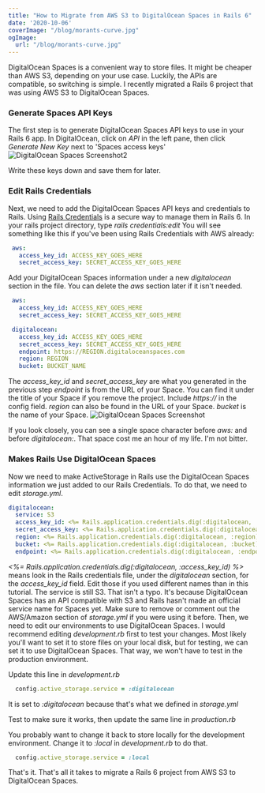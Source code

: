 ```yaml
---
title: "How to Migrate from AWS S3 to DigitalOcean Spaces in Rails 6"
date: '2020-10-06'
coverImage: "/blog/morants-curve.jpg"
ogImage:
  url: "/blog/morants-curve.jpg"
---
```



DigitalOcean Spaces is a convenient way to store files. It might be cheaper than AWS S3, depending on your use case. Luckily, the APIs are compatible, so switching is simple. I recently migrated a Rails 6 project that was using AWS S3 to DigitalOcean Spaces.
### Generate Spaces API Keys

The first step is to generate DigitalOcean Spaces API keys to use in your Rails 6 app. In DigitalOcean, click on *API* in the left pane, then click *Generate New Key* next to 'Spaces access keys'
![DigitalOcean Spaces Screenshot2](/blog/spaces1.png)

Write these keys down and save them for later.

### Edit Rails Credentials

Next, we need to add the DigitalOcean Spaces API keys and credentials to Rails. Using [Rails Credentials](https://edgeguides.rubyonrails.org/security.html#custom-credentials) is a secure way to manage them in Rails 6.
In your rails project directory, type *rails credentials:edit*
You will see something like this if you've been using Rails Credentials with AWS already:

``` yaml
 aws:
   access_key_id: ACCESS_KEY_GOES_HERE
   secret_access_key: SECRET_ACCESS_KEY_GOES_HERE
```

Add your DigitalOcean Spaces information under a new *digitalocean* section in the file. You can delete the *aws* section later if it isn't needed.

``` yaml
 aws:
   access_key_id: ACCESS_KEY_GOES_HERE
   secret_access_key: SECRET_ACCESS_KEY_GOES_HERE

 digitalocean:
   access_key_id: ACCESS_KEY_GOES_HERE
   secret_access_key: SECRET_ACCESS_KEY_GOES_HERE
   endpoint: https://REGION.digitaloceanspaces.com
   region: REGION
   bucket: BUCKET_NAME
```

The *access_key_id* and *secret_access_key* are what you generated in the previous step
*endpoint* is from the URL of your Space. You can find it under the title of your Space if you remove the project. Include *https://* in the config field.
*region* can also be found in the URL of your Space.
*bucket* is the name of your Space.
![DigitalOcean Spaces Screenshot](/blog/spaces-endpoint.png)

If you look closely, you can see a single space character before *aws:* and before *digitalocean:*. That space cost me an hour of my life. I'm not bitter.

### Makes Rails Use DigitalOcean Spaces

Now we need to make ActiveStorage in Rails use the DigitalOcean Spaces information we just added to our Rails Credentials. To do that, we need to edit *storage.yml*.

``` yaml
digitalocean:
  service: S3
  access_key_id: <%= Rails.application.credentials.dig(:digitalocean, :access_key_id) %>
  secret_access_key: <%= Rails.application.credentials.dig(:digitalocean, :secret_access_key) %>
  region: <%= Rails.application.credentials.dig(:digitalocean, :region) %>
  bucket: <%= Rails.application.credentials.dig(:digitalocean, :bucket) %>
  endpoint: <%= Rails.application.credentials.dig(:digitalocean, :endpoint) %>
```

*<%= Rails.application.credentials.dig(:digitalocean, :access_key_id) %>* means look in the Rails credentials file, under the *digitalocean* section, for the *access_key_id* field. Edit those if you used different names than in this tutorial.
The service is still S3. That isn't a typo. It's because DigitalOcean Spaces has an API compatible with S3 and Rails hasn't made an official service name for Spaces yet.
Make sure to remove or comment out the AWS/Amazon section of *storage.yml* if you were using it before.
Then, we need to edit our environments to use DigitalOcean Spaces. I would recommend editing *development.rb* first to test your changes. Most likely you'll want to set it to store files on your local disk, but for testing, we can set it to use DigitalOcean Spaces. That way, we won't have to test in the production environment.



Update this line in *development.rb*

``` ruby
  config.active_storage.service = :digitalocean
```

It is set to *:digitalocean* because that's what we defined in *storage.yml*

Test to make sure it works, then update the same line in *production.rb*

You probably want to change it back to store locally for the development environment. Change it to *:local* in *development.rb* to do that.

``` ruby
  config.active_storage.service = :local
```

That's it. That's all it takes to migrate a Rails 6 project from AWS S3 to DigitalOcean Spaces.